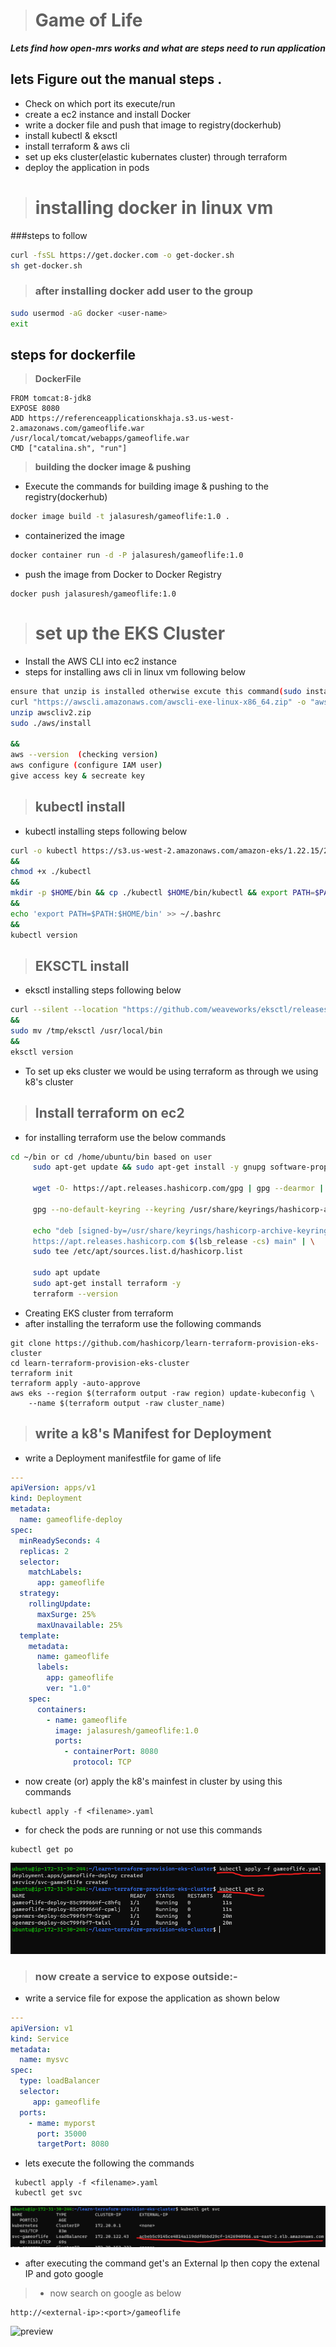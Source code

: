 ># Game of Life
***Lets find how  open-mrs works and  what are steps need to run application***



## lets Figure out the manual steps .
- Check on which port its execute/run
- create a ec2 instance and install Docker
- write a docker file and push that image to registry(dockerhub)
- install kubectl & eksctl 
- install terraform & aws cli
- set up eks cluster(elastic kubernates cluster) through terraform 
- deploy the application in pods
># installing docker in linux vm
###steps to follow
 ```bash
curl -fsSL https://get.docker.com -o get-docker.sh
sh get-docker.sh
 ```
 >### after installing docker add user to the group
```bash
sudo usermod -aG docker <user-name>
exit
```
## steps for dockerfile
>**DockerFile**
```
FROM tomcat:8-jdk8
EXPOSE 8080
ADD https://referenceapplicationskhaja.s3.us-west-2.amazonaws.com/gameoflife.war /usr/local/tomcat/webapps/gameoflife.war
CMD ["catalina.sh", "run"]
```
>**building the docker image & pushing**
- Execute the commands for building image & pushing to the registry(dockerhub) 
```sh
docker image build -t jalasuresh/gameoflife:1.0 .
```
- containerized the image 
```sh
docker container run -d -P jalasuresh/gameoflife:1.0
```
- push the image from Docker to  Docker Registry

```
docker push jalasuresh/gameoflife:1.0
```
># set up the EKS Cluster 

- Install the AWS CLI into ec2 instance 
- steps for installing aws cli in linux vm following below
 ```bash
 ensure that unzip is installed otherwise excute this command(sudo install unzip -y)
 curl "https://awscli.amazonaws.com/awscli-exe-linux-x86_64.zip" -o "awscliv2.zip"
unzip awscliv2.zip
sudo ./aws/install

&&
aws --version  (checking version)
aws configure (configure IAM user)
give access key & secreate key
 ``` 
>## kubectl install 
- kubectl installing steps following below
```bash
curl -o kubectl https://s3.us-west-2.amazonaws.com/amazon-eks/1.22.15/2022-10-31/bin/linux/amd64/kubectl
&&
chmod +x ./kubectl
&&
mkdir -p $HOME/bin && cp ./kubectl $HOME/bin/kubectl && export PATH=$PATH:$HOME/bin
&&
echo 'export PATH=$PATH:$HOME/bin' >> ~/.bashrc
&&
kubectl version 
```
>## EKSCTL install 
- eksctl installing steps following below
```bash
curl --silent --location "https://github.com/weaveworks/eksctl/releases/latest/download/eksctl_$(uname -s)_amd64.tar.gz" | tar xz -C /tmp
&&
sudo mv /tmp/eksctl /usr/local/bin
&&
eksctl version
```
- To set up eks cluster we would be using terraform  as through we using k8's cluster
>## Install terraform on ec2
- for installing terraform use the below commands
```bash
cd ~/bin or cd /home/ubuntu/bin based on user
     sudo apt-get update && sudo apt-get install -y gnupg software-properties-common
    
     wget -O- https://apt.releases.hashicorp.com/gpg | gpg --dearmor | sudo tee /usr/share/keyrings/hashicorp-archive-keyring.gpg
    
     gpg --no-default-keyring --keyring /usr/share/keyrings/hashicorp-archive-keyring.gpg --fingerprint
    
     echo "deb [signed-by=/usr/share/keyrings/hashicorp-archive-keyring.gpg] \
     https://apt.releases.hashicorp.com $(lsb_release -cs) main" | \
     sudo tee /etc/apt/sources.list.d/hashicorp.list
    
     sudo apt update
     sudo apt-get install terraform -y
     terraform --version
```
- Creating EKS cluster from terraform 
- after installing the terraform use the following commands 
```
git clone https://github.com/hashicorp/learn-terraform-provision-eks-cluster
cd learn-terraform-provision-eks-cluster
terraform init
terraform apply -auto-approve
aws eks --region $(terraform output -raw region) update-kubeconfig \
    --name $(terraform output -raw cluster_name) 
```
>## write a k8's  Manifest for Deployment
- write a Deployment manifestfile for game of life
```yaml 
---
apiVersion: apps/v1
kind: Deployment
metadata:
  name: gameoflife-deploy
spec:
  minReadySeconds: 4
  replicas: 2
  selector:
    matchLabels:
      app: gameoflife
  strategy:
    rollingUpdate:
      maxSurge: 25%
      maxUnavailable: 25%
  template:
    metadata:
      name: gameoflife
      labels:
        app: gameoflife
        ver: "1.0"
    spec:
      containers:
        - name: gameoflife
          image: jalasuresh/gameoflife:1.0
          ports:
            - containerPort: 8080
              protocol: TCP
```


* now create (or) apply the k8's mainfest in cluster by using this commands
```
kubectl apply -f <filename>.yaml
```

* for check the pods are running or not use this commands    
```
kubectl get po
```
![Alt text](images/game%201.png)

>### now create a service to expose outside:-
- write a service file for expose the application as shown below 
```yaml
---
apiVersion: v1
kind: Service
metadata: 
  name: mysvc
spec:
  type: loadBalancer
  selector:
     app: gameoflife
  ports:
    - mame: myporst
      port: 35000
      targetPort: 8080
```
* lets execute the following the commands
```
 kubectl apply -f <filename>.yaml
 kubectl get svc
 ```
![Alt text](images/Screenshot%202022-12-27%20214227.png)
* after executing the command get's an External Ip then copy the extenal IP and goto google
 >* now search on google as below 
 ```
 http://<external-ip>:<port>/gameoflife
 ```
 ![preview](https://i0.wp.com/directdevops.blog/wp-content/uploads/2022/11/container26.png?w=800&ssl=1)